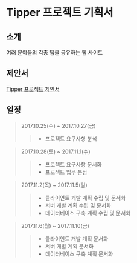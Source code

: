 # Tipper 프로젝트 기획서

## 소개

여러 분야들의 각종 팁을 공유하는 웹 사이트

## 제안서

[Tipper 프로젝트 제안서](https://github.com/infreljs/Tipper/blob/master/Documents/Project_Proposal.md)

## 일정

> 2017.10.25(수) ~ 2017.10.27(금)
>> * 프로젝트 요구사항 분석

> 2017.10.28(토) ~ 2017.11.1(수)
>> * 프로젝트 요구사항 문서화
>> * 프로젝트 업무 분담

> 2017.11.2(목) ~ 2017.11.5(일)
>> * 클라이언트 개발 계획 수립 및 문서화
>> * 서버 개발 계획 수립 및 문서화
>> * 데이터베이스 구축 계획 수립 및 문서화

> 2017.11.6(월) ~ 2017.11.10(금)
>> * 클라이언트 개발 계획 문서화
>> * 서버 개발 계획 문서화
>> * 데이터베이스 구축 계획 문서화